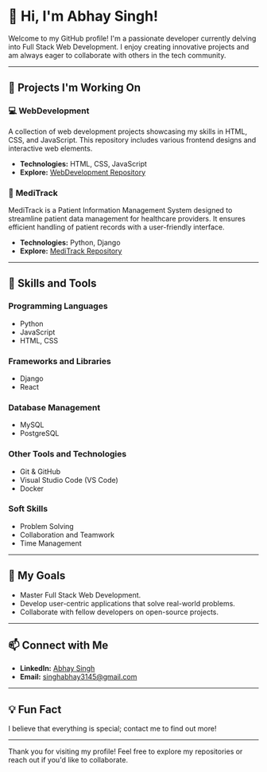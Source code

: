 # 👋 Hi, I'm Abhay Singh!

Welcome to my GitHub profile! I'm a passionate developer currently delving into Full Stack Web Development. I enjoy creating innovative projects and am always eager to collaborate with others in the tech community.

---

## 🚀 Projects I'm Working On

### 💻 **WebDevelopment**
A collection of web development projects showcasing my skills in HTML, CSS, and JavaScript. This repository includes various frontend designs and interactive web elements.

- **Technologies:** HTML, CSS, JavaScript  
- **Explore:** [WebDevelopment Repository](https://github.com/Asmodeus14/WebDevelopment)

### 🏥 **MediTrack**
MediTrack is a Patient Information Management System designed to streamline patient data management for healthcare providers. It ensures efficient handling of patient records with a user-friendly interface.

- **Technologies:** Python, Django  
- **Explore:** [MediTrack Repository](https://github.com/Asmodeus14/MediTrack)

---

## 🔧 Skills and Tools

### **Programming Languages**
- Python  
- JavaScript  
- HTML, CSS  

### **Frameworks and Libraries**
- Django  
- React  

### **Database Management**
- MySQL  
- PostgreSQL  

### **Other Tools and Technologies**
- Git & GitHub  
- Visual Studio Code (VS Code)  
- Docker  

### **Soft Skills**
- Problem Solving  
- Collaboration and Teamwork  
- Time Management  

---

## 🌟 My Goals

- Master Full Stack Web Development.  
- Develop user-centric applications that solve real-world problems.  
- Collaborate with fellow developers on open-source projects.  

---

## 📫 Connect with Me

- **LinkedIn:** [Abhay Singh](https://www.linkedin.com/in/abhay-singh-323b21279/)  
- **Email:** singhabhay3145@gmail.com  

---

## 💡 Fun Fact

I believe that everything is special; contact me to find out more!

---

Thank you for visiting my profile! Feel free to explore my repositories or reach out if you'd like to collaborate.
